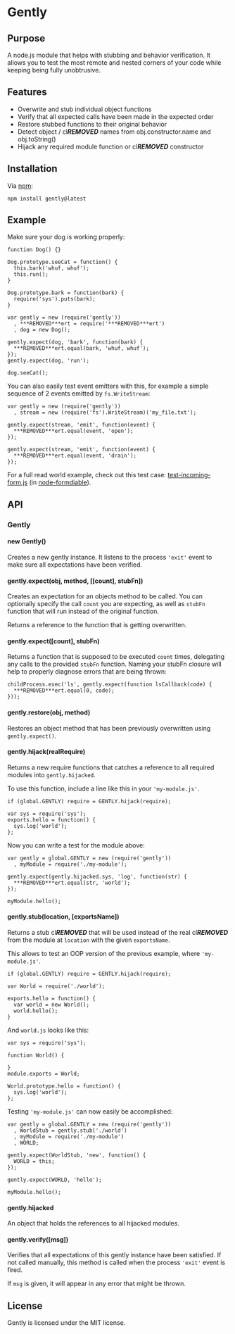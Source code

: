 # Gently

## Purpose

A node.js module that helps with stubbing and behavior verification. It allows you to test the most remote and nested corners of your code while keeping being fully unobtrusive.

## Features

* Overwrite and stub individual object functions
* Verify that all expected calls have been made in the expected order
* Restore stubbed functions to their original behavior
* Detect object / cl***REMOVED*** names from obj.constructor.name and obj.toString()
* Hijack any required module function or cl***REMOVED*** constructor

## Installation

Via [npm](http://github.com/isaacs/npm):

    npm install gently@latest

## Example

Make sure your dog is working properly:

    function Dog() {}

    Dog.prototype.seeCat = function() {
      this.bark('whuf, whuf');
      this.run();
    }

    Dog.prototype.bark = function(bark) {
      require('sys').puts(bark);
    }

    var gently = new (require('gently'))
      , ***REMOVED***ert = require('***REMOVED***ert')
      , dog = new Dog();

    gently.expect(dog, 'bark', function(bark) {
      ***REMOVED***ert.equal(bark, 'whuf, whuf');
    });
    gently.expect(dog, 'run');

    dog.seeCat();

You can also easily test event emitters with this, for example a simple sequence of 2 events emitted by `fs.WriteStream`:

    var gently = new (require('gently'))
      , stream = new (require('fs').WriteStream)('my_file.txt');

    gently.expect(stream, 'emit', function(event) {
      ***REMOVED***ert.equal(event, 'open');
    });

    gently.expect(stream, 'emit', function(event) {
      ***REMOVED***ert.equal(event, 'drain');
    });

For a full read world example, check out this test case: [test-incoming-form.js](http://github.com/felixge/node-formidable/blob/master/test/simple/test-incoming-form.js) (in [node-formdiable](http://github.com/felixge/node-formidable)).

## API

### Gently

#### new Gently()

Creates a new gently instance. It listens to the process `'exit'` event to make sure all expectations have been verified.

#### gently.expect(obj, method, [[count], stubFn])

Creates an expectation for an objects method to be called. You can optionally specify the call `count` you are expecting, as well as `stubFn` function that will run instead of the original function.

Returns a reference to the function that is getting overwritten.

#### gently.expect([count], stubFn)

Returns a function that is supposed to be executed `count` times, delegating any calls to the provided `stubFn` function. Naming your stubFn closure will help to properly diagnose errors that are being thrown:

    childProcess.exec('ls', gently.expect(function lsCallback(code) {
      ***REMOVED***ert.equal(0, code);
    }));

#### gently.restore(obj, method)

Restores an object method that has been previously overwritten using `gently.expect()`.

#### gently.hijack(realRequire)

Returns a new require functions that catches a reference to all required modules into `gently.hijacked`.

To use this function, include a line like this in your `'my-module.js'`.

    if (global.GENTLY) require = GENTLY.hijack(require);

    var sys = require('sys');
    exports.hello = function() {
      sys.log('world');
    };

Now you can write a test for the module above:

    var gently = global.GENTLY = new (require('gently'))
      , myModule = require('./my-module');

    gently.expect(gently.hijacked.sys, 'log', function(str) {
      ***REMOVED***ert.equal(str, 'world');
    });

    myModule.hello();

#### gently.stub(location, [exportsName])

Returns a stub cl***REMOVED*** that will be used instead of the real cl***REMOVED*** from the module at `location` with the given `exportsName`.

This allows to test an OOP version of the previous example, where `'my-module.js'`.

    if (global.GENTLY) require = GENTLY.hijack(require);

    var World = require('./world');

    exports.hello = function() {
      var world = new World();
      world.hello();
    }

And `world.js` looks like this:

    var sys = require('sys');

    function World() {

    }
    module.exports = World;

    World.prototype.hello = function() {
      sys.log('world');
    };

Testing `'my-module.js'` can now easily be accomplished:

    var gently = global.GENTLY = new (require('gently'))
      , WorldStub = gently.stub('./world')
      , myModule = require('./my-module')
      , WORLD;

    gently.expect(WorldStub, 'new', function() {
      WORLD = this;
    });

    gently.expect(WORLD, 'hello');

    myModule.hello();

#### gently.hijacked

An object that holds the references to all hijacked modules.

#### gently.verify([msg])

Verifies that all expectations of this gently instance have been satisfied. If not called manually, this method is called when the process `'exit'` event is fired.

If `msg` is given, it will appear in any error that might be thrown.

## License

Gently is licensed under the MIT license.